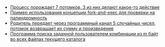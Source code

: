 - [Процесс порождает 7 потомков, 3 из них делают какое-то действие](fork/1-process-creates-7-copies-of-itself/)
- [Пример использования концепции fork-and-exec для проверки на палиндромность](fork/fork-and-exec-palindrome/)
- [Родитель передает через программный канал 5 случайных чисел, потомок возвращает их сумму и произведение](pipe/communication-with-fork-through-pipe/)
- [Программа поиска заданной пользователем комбинации из m байт во всех файлах текущего каталога](search-bytes-in-current-dir/)


